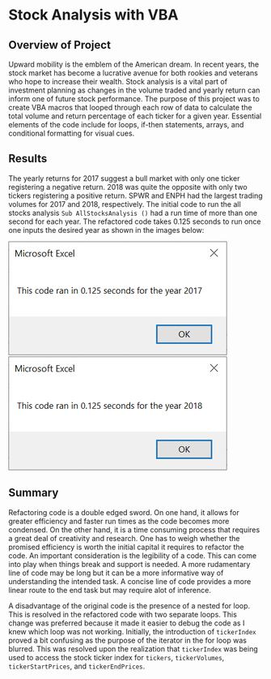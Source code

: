 # Stock Analysis with VBA

## Overview of Project 
Upward mobility is the emblem of the American dream. In recent years, the stock market has become a lucrative avenue for both rookies and veterans who hope to increase their wealth. Stock analysis is a vital part of investment planning as changes in the volume traded and yearly return can inform one of future stock performance. The purpose of this project was to create VBA macros that looped through each row of data to calculate the total volume and return percentage of each ticker for a given year. Essential elements of the code include for loops, if-then statements, arrays, and conditional formatting for visual cues.

## Results
The yearly returns for 2017 suggest a bull market with only one ticker registering a negative return. 2018 was quite the opposite with only two tickers registering a positive return. SPWR and ENPH had the largest trading volumes for 2017 and 2018, respectively. The initial code to run the all stocks analysis `Sub AllStocksAnalysis ()` had a run time of more than one second for each year. The refactored code takes 0.125 seconds to run once one inputs the desired year as shown in the images below:

![VBA_Challenge_2017.PNG](VBA_Challenge_2017.PNG)
![VBA_Challenge_2018.PNG](VBA_Challenge_2018.PNG)

## Summary
Refactoring code is a double edged sword. On one hand, it allows for greater efficiency and faster run times as the code becomes more condensed. On the other hand, it is a time consuming process that requires a great deal of creativity and research. One has to weigh whether the promised efficiency is worth the initial capital it requires to refactor the code. An important consideration is the legibility of a code. This can come into play when things break and support is needed. A more rudamentary line of code may be long but it can be a more informative way of understanding the intended task. A concise line of code provides a more linear route to the end task but may require alot of inference. 

A disadvantage of the original code is the presence of a nested for loop. This is resolved in the refactored code with two separate loops. This change was preferred because it made it easier to debug the code as I knew which loop was not working. Initially, the introduction of `tickerIndex` proved a bit confusing as the purpose of the iterator in the for loop was blurred. This was resolved upon the realization that `tickerIndex` was being used to access the stock ticker index for `tickers`, `tickerVolumes`, `tickerStartPrices`, and `tickerEndPrices`.
